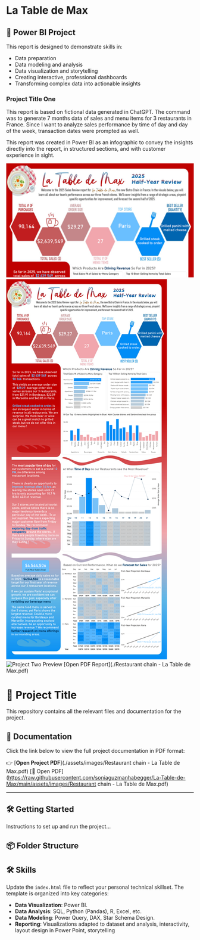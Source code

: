 # La Table de Max

## 🚀 Power BI Project

This report is designed to demonstrate skills in:
- Data preparation 
- Data modeling and analysis
- Data visualization and storytelling
- Creating interactive, professional dashboards
- Transforming complex data into actionable insights 


### Project Title One
This report is based on fictional data generated in ChatGPT. The command was to generate 7 months data of sales and menu items for 3 restaurants in France. Since I want to analyze sales performance by time of day and day of the week, transaction dates were prompted as well.

This report was created in Power BI as an infographic to convey the insights directly into the report, in structured sections, and with customer experience in sight.

<img src="assets/images/La Table de Max screenshot.png" alt="Project One Preview">
<img src="assets/images/Restaurant chain - La Table de Max.pdf" alt="Project One Preview">
<a href="assets/images/Restaurant chain - La Table de Max.pdf" download title="Download CV"><i class="fas fa-file-arrow-down"></i></a>
<img src="assets/images/project-placeholder-2.jpg" alt="Project Two Preview">
[Open PDF Report](./Restaurant chain - La Table de Max.pdf)


# 📁 Project Title

This repository contains all the relevant files and documentation for the project.

## 📄 Documentation

Click the link below to view the full project documentation in PDF format:

👉 [**Open Project PDF**](./assets/images/Restaurant chain - La Table de Max.pdf)
[📄 Open PDF](https://raw.githubusercontent.com/soniaguzmanhabegger/La-Table-de-Max/main/assets/images/Restaurant chain - La Table de Max.pdf)



---

## 🛠️ Getting Started

Instructions to set up and run the project...

## 📦 Folder Structure



## 🛠️ Skills

Update the `index.html` file to reflect your personal technical skillset. The template is organized into key categories:

- **Data Visualization**: Power BI.
- **Data Analysis**: SQL, Python (Pandas), R, Excel, etc.
- **Data Modeling**: Power Query, DAX, Star Schema Design.
- **Reporting**: Visualizations adapted to dataset and analysis, interactivity, layout design in Power Point, storytelling
